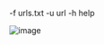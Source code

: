 -f urls.txt 
-u url 
-h help

![image](https://github.com/qs119/XLL-JOB/assets/143074431/dd091d58-1c76-4218-8f1e-c8e6e8f8dd0d)
